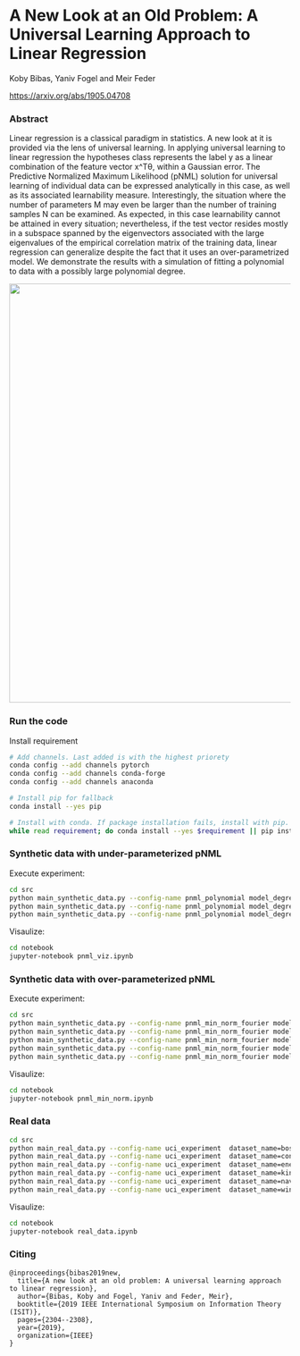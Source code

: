 # A New Look at an Old Problem: A Universal Learning Approach to Linear Regression
Koby Bibas, Yaniv Fogel and Meir Feder

https://arxiv.org/abs/1905.04708

### Abstract
Linear regression is a classical paradigm in statistics. A new look at it is provided via the lens of universal learning. In applying universal learning to linear regression the hypotheses class represents the label y as a linear combination of the feature vector x^Tθ, within a Gaussian error. The Predictive Normalized Maximum Likelihood (pNML) solution for universal learning of individual data can be expressed analytically in this case, as well as its associated learnability measure. Interestingly, the situation where the number of parameters M may even be larger than the number of training samples N can be examined. As expected, in this case learnability cannot be attained in every situation; nevertheless, if the test vector resides mostly in a subspace spanned by the eigenvectors associated with the large eigenvalues of the empirical correlation matrix of the training data, linear regression can generalize despite the fact that it uses an over-parametrized model. We demonstrate the results with a simulation of fitting a polynomial to data with a possibly large polynomial degree. 

<img src="https://raw.githubusercontent.com/kobybibas/pnml_linear_regression_isit_2019_latex/master/least_squares_with_poly_degree.jpg" width="750">

### Run the code

Install requirement

```bash
# Add channels. Last added is with the highest priorety
conda config --add channels pytorch
conda config --add channels conda-forge
conda config --add channels anaconda

# Install pip for fallback
conda install --yes pip

# Install with conda. If package installation fails, install with pip.
while read requirement; do conda install --yes $requirement || pip install $requirement; done < requirements.txt 
```

### Synthetic data with under-parameterized pNML

Execute experiment:

```bash
cd src
python main_synthetic_data.py --config-name pnml_polynomial model_degree=4; \
python main_synthetic_data.py --config-name pnml_polynomial model_degree=6; \
python main_synthetic_data.py --config-name pnml_polynomial model_degree=8;  
```

Visaulize:

```bash
cd notebook
jupyter-notebook pnml_viz.ipynb
```

### Synthetic data with over-parameterized pNML

Execute experiment:

```bash
cd src
python main_synthetic_data.py --config-name pnml_min_norm_fourier model_degree=4;  \
python main_synthetic_data.py --config-name pnml_min_norm_fourier model_degree=10;  \
python main_synthetic_data.py --config-name pnml_min_norm_fourier model_degree=20;  \
python main_synthetic_data.py --config-name pnml_min_norm_fourier model_degree=50;  \
python main_synthetic_data.py --config-name pnml_min_norm_fourier model_degree=100; 
```

Visaulize:

```bash
cd notebook
jupyter-notebook pnml_min_norm.ipynb
```

### Real data

```bash
cd src
python main_real_data.py --config-name uci_experiment  dataset_name=bostonHousing ; \
python main_real_data.py --config-name uci_experiment  dataset_name=concrete; \
python main_real_data.py --config-name uci_experiment  dataset_name=energy; \
python main_real_data.py --config-name uci_experiment  dataset_name=kin8nm; \
python main_real_data.py --config-name uci_experiment  dataset_name=naval-propulsion-plant; \
python main_real_data.py --config-name uci_experiment  dataset_name=wine-quality-red;

```

Visaulize:

```bash
cd notebook
jupyter-notebook real_data.ipynb
```

### Citing

```
@inproceedings{bibas2019new,
  title={A new look at an old problem: A universal learning approach to linear regression},
  author={Bibas, Koby and Fogel, Yaniv and Feder, Meir},
  booktitle={2019 IEEE International Symposium on Information Theory (ISIT)},
  pages={2304--2308},
  year={2019},
  organization={IEEE}
}
```

